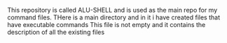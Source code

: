 This repository is called ALU-SHELL and is used as the main repo for my command files. THere is a main directory and in it i have created files that have executable commands
This file is not empty and it contains the description of all the existing files
